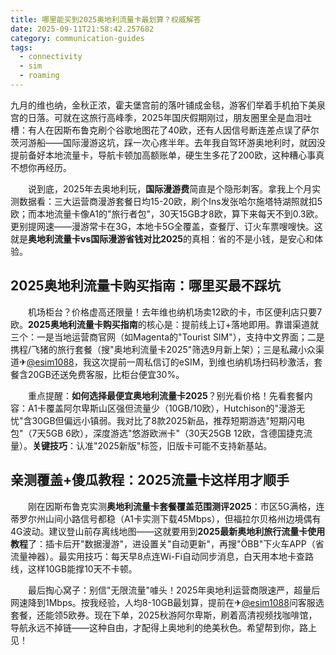 ```yaml
---
title: 哪里能买到2025奥地利流量卡最划算？权威解答
date: 2025-09-11T21:58:42.257682
category: communication-guides
tags:
  - connectivity
  - sim
  - roaming
---
```


九月的维也纳，金秋正浓，霍夫堡宫前的落叶铺成金毯，游客们举着手机拍下美泉宫的日落。可就在这旅行高峰季，2025年国庆假期刚过，朋友圈里全是血泪吐槽：有人在因斯布鲁克刷个谷歌地图花了40欧，还有人因信号断连差点误了萨尔茨河游船——国际漫游这坑，踩一次心疼半年。去年我自驾环游奥地利时，就因没提前备好本地流量卡，导航卡顿加高额账单，硬生生多花了200欧，这种糟心事真不想你再经历。

　　说到底，2025年去奥地利玩，**国际漫游费**简直是个隐形刺客。拿我上个月实测数据看：三大运营商漫游套餐日均15-20欧，刷个Ins发张哈尔施塔特湖照就扣5欧；而本地流量卡像A1的"旅行者包"，30天15GB才8欧，算下来每天不到0.3欧。更别提网速——漫游常卡在3G，本地卡5G全覆盖，查餐厅、订火车票嗖嗖快。这就是**奥地利流量卡vs国际漫游省钱对比2025**的真相：省的不是小钱，是安心和体验。

## 2025奥地利流量卡购买指南：哪里买最不踩坑

　　机场柜台？价格虚高还限量！去年维也纳机场卖12欧的卡，市区便利店只要7欧。**2025奥地利流量卡购买指南**的核心是：提前线上订+落地即用。靠谱渠道就三个：一是当地运营商官网（如Magenta的"Tourist SIM"），支持中文界面；二是携程/飞猪的旅行套餐（搜"奥地利流量卡2025"筛选9月新上架）；三是私藏小众渠道✈[@esim1088](https://t.me/s/esim1088)，我这次提前一周私信订的eSIM，到维也纳机场扫码秒激活，套餐含20GB还送免费客服，比柜台便宜30%。

　　重点提醒：**如何选择最便宜奥地利流量卡2025**？别光看价格！先看套餐内容：A1卡覆盖阿尔卑斯山区强但流量少（10GB/10欧），Hutchison的"漫游无忧"含30GB但偏远小镇弱。我对比了8款2025新品，推荐短期游选"短期闪电包"（7天5GB 6欧），深度游选"悠游欧洲卡"（30天25GB 12欧，含德国捷克流量）。**关键技巧**：认准"2025新版"标签，旧版卡可能不支持新基站。

## 亲测覆盖+傻瓜教程：2025流量卡这样用才顺手

　　刚在因斯布鲁克实测**奥地利流量卡套餐覆盖范围测评2025**：市区5G满格，连蒂罗尔州山间小路信号都稳（A1卡实测下载45Mbps），但福拉尔贝格州边境偶有4G波动。建议登山前存离线地图——这就要用到**2025最新奥地利旅行流量卡使用教程**了：插卡后开"数据漫游"，进设置关"自动更新"，再搜"ÖBB"下火车APP（省流量神器）。最实用技巧：每天早8点连Wi-Fi自动同步消息，白天用本地卡查路线，这样10GB能撑10天不卡顿。

　　最后掏心窝子：别信"无限流量"噱头！2025年奥地利运营商限速严，超量后网速降到1Mbps。按我经验，人均8-10GB最划算，提前在✈[@esim1088](https://t.me/s/esim1088)问客服选套餐，还能领5欧券。现在下单，2025秋游阿尔卑斯，刷着高清视频找咖啡馆，导航永远不掉链——这种自由，才配得上奥地利的绝美秋色。希望帮到你，路上见！